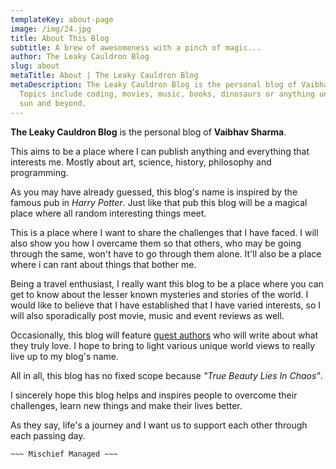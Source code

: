 ```yaml
---
templateKey: about-page
image: /img/24.jpg
title: About This Blog
subtitle: A brew of awesomeness with a pinch of magic...
author: The Leaky Cauldron Blog
slug: about
metaTitle: About | The Leaky Cauldron Blog
metaDescription: The Leaky Cauldron Blog is the personal blog of Vaibhav Sharma.
  Topics include coding, movies, music, books, dinosaurs or anything under the
  sun and beyond.
---
```

**The Leaky Cauldron Blog** is the personal blog of **Vaibhav Sharma**.

This aims to be a place where I can publish anything and everything that interests me. Mostly about art, science, history, philosophy and programming.

As you may have already guessed, this blog's name is inspired by the famous pub in *Harry Potter*. Just like that pub this blog will be a magical place where all random interesting things meet.

This is a place where I want to share the challenges that I have faced. I will also show you how I overcame them so that others, who may be going through the same, won't have to go through them alone. It'll also be a place where i can rant about things that bother me.

Being a travel enthusiast, I really want this blog to be a place where you can get to know about the lesser known mysteries and stories of the world. I would like to believe that I have established that I have varied interests, so I will also sporadically post movie, music and event reviews as well.

Occasionally, this blog will feature [guest authors](https://theleakycauldronblog.com/tags/guest-author) who will write about what they truly love. I hope to bring to light various unique world views to really live up to my blog's name.

All in all, this blog has no fixed scope because *"True Beauty Lies In Chaos"*.

I sincerely hope this blog helps and inspires people to overcome their challenges, learn new things and make their lives better.

As they say, life's a journey and I want us to support each other through each passing day.

`~~~ Mischief Managed ~~~`
